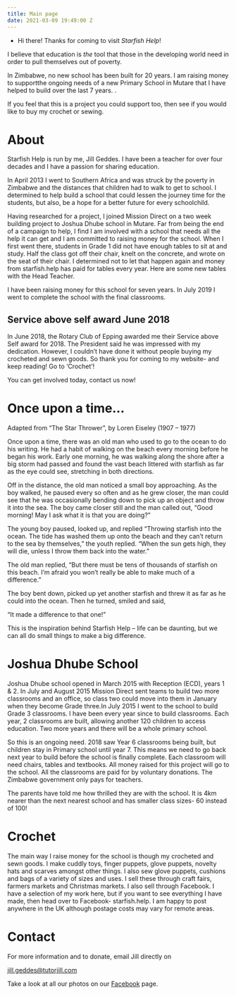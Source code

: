 ```yaml
---
title: Main page
date: 2021-03-09 19:49:00 Z
---
```


* Hi there! Thanks for coming to visit *Starfish Help*!

I believe that education is *the* tool that those in the developing world need in order to pull themselves out of poverty.


In Zimbabwe, no new school has been built for 20 years. I am raising money to supportthe ongoing needs of a new Primary School in Mutare that I have helped to build over the last 7 years. .

If you feel that this is a project you could support too, then see if you would like to buy my crochet or sewing.

# About

Starfish Help is run by me, Jill Geddes. I have been a teacher for over four decades and I have a passion for sharing education.

In April 2013 I went to Southern Africa and was struck by the poverty in Zimbabwe and the distances that children had to walk to get to school. I determined to help build a school that could lessen the journey time for the students, but also, be a hope for a better future for every schoolchild.

Having researched for a project, I joined Mission Direct on a two week building project to Joshua Dhube school in Mutare. Far from being the end of a campaign to help, I find I am involved with a school that needs all the help it can get and I am committed to raising money for the school. When I first went there, students in Grade 1 did not have enough tables to sit at and study. Half the class got off their chair, knelt on the concrete, and wrote on the seat of their chair. I determined not to let that happen again and money from starfish.help has paid for tables every year. Here are some new tables with the Head Teacher. 

I have been raising money for this school for seven years. In July 2019 I went to complete the school with the final classrooms.



## Service above self award June 2018

In June 2018, the Rotary Club of Epping awarded me their Service above Self award for 2018. The President said he was impressed with my dedication. However, I couldn’t have done it without people buying my crocheted and sewn goods. So thank you for coming to my website- and keep reading! Go to ‘Crochet’!

You can get involved today, contact us now!

# Once upon a time…

Adapted from “The Star Thrower”, by Loren Eiseley (1907 – 1977)

Once upon a time, there was an old man who used to go to the ocean to do his writing. He had a habit of walking on the beach every morning before he began his work. Early one morning, he was walking along the shore after a big storm had passed and found the vast beach littered with starfish as far as the eye could see, stretching in both directions.

Off in the distance, the old man noticed a small boy approaching.  As the boy walked, he paused every so often and as he grew closer, the man could see that he was occasionally bending down to pick up an object and throw it into the sea.  The boy came closer still and the man called out, “Good morning!  May I ask what it is that you are doing?”

The young boy paused, looked up, and replied “Throwing starfish into the ocean. The tide has washed them up onto the beach and they can’t return to the sea by themselves,” the youth replied. “When the sun gets high, they will die, unless I throw them back into the water.”

The old man replied, “But there must be tens of thousands of starfish on this beach. I’m afraid you won’t really be able to make much of a difference.”

The boy bent down, picked up yet another starfish and threw it as far as he could into the ocean. Then he turned, smiled and said,

“It made a difference to that one!”

 

This is the inspiration behind Starfish Help – life can be daunting, but we can all do small things to make a big difference.

# Joshua Dhube School

Joshua Dhube school opened in March 2015 with Reception (ECD), years 1 & 2. In July and August 2015 Mission Direct sent teams to build two more classrooms and an office, so class two could move into them in January when they become Grade three.In July 2015 I went to the school to build Grade 3 classrooms. I have been every year since to build classrooms.  Each year,  2 classrooms are built, allowing another 120 children to access education. Two more years and there will be a whole primary school.

So this is an ongoing need.  2018 saw Year 6 classrooms being built, but children stay in Primary school until year 7. This means we need to go back next year to build before the school is finally complete. Each classroom will need chairs, tables and textbooks. All money raised for this project will go to the school. All the classrooms are paid for by voluntary donations. The Zimbabwe government only pays for teachers.

The parents have told me how thrilled they are with the school. It is 4km nearer than the next nearest school and has smaller class sizes- 60 instead of 100!

# Crochet

The main way I raise money for the school is though my crocheted and sewn goods. I make cuddly toys, finger puppets, glove puppets, novelty hats and scarves amongst other things. I also sew glove puppets, cushions and bags of a variety of sizes and uses. I sell these through craft fairs, farmers markets and Christmas markets. I also sell through Facebook. I have a selection of my work here, but if you want to see everything I have made, then head over to Facebook- starfish.help. I am happy to post anywhere in the UK although postage costs may vary for remote areas.

# Contact

For more information and to donate, email Jill directly on

jill.geddes@tutorjill.com

Take a look at all our photos on our [Facebook](https://www.facebook.com/Mutareschool/) page.